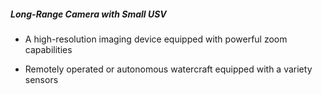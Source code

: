 ##### **Long-Range Camera with Small USV**

- A high-resolution imaging device equipped with powerful zoom capabilities

- Remotely operated or autonomous watercraft equipped with a variety sensors